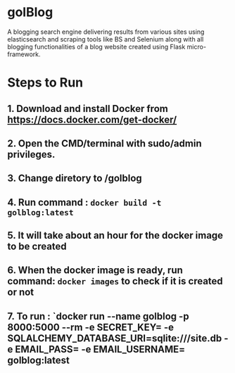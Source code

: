 # golBlog
A blogging search engine delivering results from various sites using elasticsearch and scraping tools like BS and Selenium along with all blogging functionalities of a blog website created using Flask micro-framework.
# Steps to Run
## 1. Download and install Docker from https://docs.docker.com/get-docker/
## 2. Open the CMD/terminal with sudo/admin privileges.
## 3. Change diretory to /golblog
## 4. Run command : `docker build -t golblog:latest`
## 5. It will take about an hour for the docker image to be created
## 6. When the docker image is ready, run command: `docker images` to check if it is created or not
## 7. To run : `docker run --name golblog -p 8000:5000 --rm -e SECRET_KEY=<your secret key> -e SQLALCHEMY_DATABASE_URI=sqlite:///site.db -e EMAIL_PASS=<your email password> -e EMAIL_USERNAME=<your email username> golblog:latest
